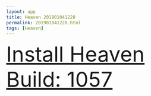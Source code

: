 ```yaml
---
layout: app
title: Heaven 201901041228
permalink: 201901041228.html
tags: [Heaven]
---
```

<div class="pure-g">
    <div class="pure-u-1-1" style="font-size: 4em">
        <a class="pure-button-primary" href="itms-services://?action=download-manifest&url=https%3A%2F%2Flitsungyisigono.github.io%2FTestScript%2Fmanifests%2F201901041228.plist"><i class="fa fa-download" aria-hidden="true"></i>Install Heaven Build: 1057</a>
    </div>
</div>
